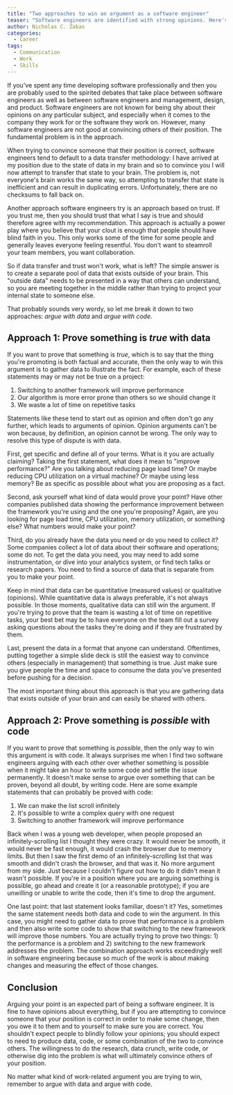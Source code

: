 ```yaml
---
title: "Two approaches to win an argument as a software engineer"
teaser: "Software engineers are identified with strong opinions. Here's how to get your point across effectively."
author: Nicholas C. Zakas
categories:
  - Career
tags:
  - Communication
  - Work
  - Skills
---
```


If you've spent any time developing software professionally and then you are probably used to the spirited debates that take place between software engineers as well as between software engineers and management, design, and product. Software engineers are not known for being shy about their opinions on any particular subject, and especially when it comes to the company they work for or the software they work on. However, many software engineers are not good at convincing others of their position. The fundamental problem is in the approach.

When trying to convince someone that their position is correct, software engineers tend to default to a data transfer methodology: I have arrived at my position due to the state of data in my brain and so to convince you I will now attempt to transfer that state to your brain. The problem is, not everyone's brain works the same way, so attempting to transfer that state is inefficient and can result in duplicating errors. Unfortunately, there are no checksums to fall back on.

Another approach software engineers try is an approach based on trust. If you trust me, then you should trust that what I say is true and should therefore agree with my recommendation. This approach is actually a power play where you believe that your clout is enough that people should have blind faith in you. This only works some of the time for some people and generally leaves everyone feeling resentful. You don't want to steamroll your team members, you want collaboration. 

So if data transfer and trust won't work, what is left? The simple answer is to create a separate pool of data that exists outside of your brain. This "outside data" needs to be presented in a way that others can understand, so you are meeting together in the middle rather than trying to project your internal state to someone else.

That probably sounds very wordy, so let me break it down to two approaches: *argue with data* and *argue with code*.

## Approach 1: Prove something is *true* with data

If you want to prove that something is *true*, which is to say that the thing you're promoting is both factual and accurate, then the only way to win this argument is to gather data to illustrate the fact. For example, each of these statements may or may not be true on a project:

1. Switching to another framework will improve performance
1. Our algorithm is more error prone than others so we should change it
1. We waste a lot of time on repetitive tasks

Statements like these tend to start out as opinion and often don't go any further, which leads to arguments of opinion. Opinion arguments can't be won because, by definition, an opinion cannot be wrong. The only way to resolve this type of dispute is with data.

First, get specific and define all of your terms. What is it you are actually claiming? Taking the first statement, what does it mean to "improve performance?" Are you talking about reducing page load time? Or maybe reducing CPU utilization on a virtual machine? Or maybe using less memory? Be as specific as possible about what you are proposing as a fact.

Second, ask yourself what kind of data would prove your point? Have other companies published data showing the performance improvement between the framework you're using and the one you're proposing? Again, are you looking for page load time, CPU utilization, memory utilization, or something else? What numbers would make your point?

Third, do you already have the data you need or do you need to collect it? Some companies collect a lot of data about their software and operations; some do not. To get the data you need, you may need to add some instrumentation, or dive into your analytics system, or find tech talks or research papers. You need to find a source of data that is separate from you to make your point.

Keep in mind that data can be quantitative (measured values) or qualitative (opinions). While quantitative data is always preferable, it's not always possible. In those moments, qualitative data can still win the argument. If you're trying to prove that the team is wasting a lot of time on repetitive tasks, your best bet may be to have everyone on the team fill out a survey asking questions about the tasks they're doing and if they are frustrated by them.

Last, present the data in a format that anyone can understand. Oftentimes, putting together a simple slide deck is still the easiest way to convince others (especially in management) that something is true. Just make sure you give people the time and space to consume the data you've presented before pushing for a decision.

The most important thing about this approach is that you are gathering data that exists outside of your brain and can easily be shared with others. 

## Approach 2: Prove something is *possible* with code

If you want to prove that something is *possible*, then the only way to win this argument is with code. It always surprises me when I find two software engineers arguing with each other over whether something is possible when it might take an hour to write some code and settle the issue permanently. It doesn't make sense to argue over something that can be proven, beyond all doubt, by writing code. Here are some example statements that can probably be proved with code:

1. We can make the list scroll infinitely
1. It's possible to write a complex query with one request
1. Switching to another framework will improve performance

Back when I was a young web developer, when people proposed an infinitely-scrolling list I thought they were crazy. It would never be smooth, it would never be fast enough, it would crash the browser due to memory limits. But then I saw the first demo of an infinitely-scrolling list that was smooth and didn't crash the browser, and that was it. No more argument from my side. Just because I couldn't figure out how to do it didn't mean it wasn't possible. If you're in a position where you are arguing something is possible, go ahead and create it (or a reasonable prototype); if you are unwilling or unable to write the code, then it's time to drop the argument.

One last point: that last statement looks familiar, doesn't it? Yes, sometimes the same statement needs both data and code to win the argument. In this case, you might need to gather data to prove that performance is a problem and then also write some code to show that switching to the new framework will improve those numbers. You are actually trying to prove two things: 1) the performance is a problem and 2) switching to the new framework addresses the problem. The combination approach works exceedingly well in software engineering because so much of the work is about making changes and measuring the effect of those changes.

## Conclusion

Arguing your point is an expected part of being a software engineer. It is fine to have opinions about everything, but if you are attempting to convince someone that your position is correct in order to make some change, then you owe it to them and to yourself to make sure you are correct. You shouldn't expect people to blindly follow your opinions; you should expect to need to produce data, code, or some combination of the two to convince others. The willingness to do the research, data crunch, write code, or otherwise dig into the problem is what will ultimately convince others of your position.

No matter what kind of work-related argument you are trying to win, remember to argue with data and argue with code.
